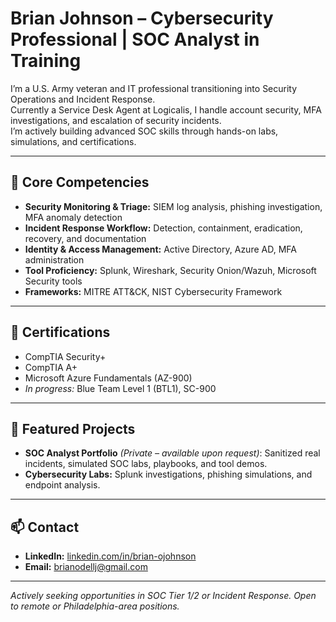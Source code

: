 # Brian Johnson – Cybersecurity Professional | SOC Analyst in Training

I’m a U.S. Army veteran and IT professional transitioning into Security Operations and Incident Response.  
Currently a Service Desk Agent at Logicalis, I handle account security, MFA investigations, and escalation of security incidents.  
I’m actively building advanced SOC skills through hands-on labs, simulations, and certifications.

---

## 🔹 Core Competencies
- **Security Monitoring & Triage:** SIEM log analysis, phishing investigation, MFA anomaly detection  
- **Incident Response Workflow:** Detection, containment, eradication, recovery, and documentation  
- **Identity & Access Management:** Active Directory, Azure AD, MFA administration  
- **Tool Proficiency:** Splunk, Wireshark, Security Onion/Wazuh, Microsoft Security tools  
- **Frameworks:** MITRE ATT&CK, NIST Cybersecurity Framework

---

## 📜 Certifications
- CompTIA Security+  
- CompTIA A+  
- Microsoft Azure Fundamentals (AZ-900)  
- *In progress:* Blue Team Level 1 (BTL1), SC-900

---

## 📂 Featured Projects
- **SOC Analyst Portfolio** *(Private – available upon request)*: Sanitized real incidents, simulated SOC labs, playbooks, and tool demos.  
- **Cybersecurity Labs:** Splunk investigations, phishing simulations, and endpoint analysis.

---

## 📫 Contact
- **LinkedIn:** [linkedin.com/in/brian-ojohnson](https://www.linkedin.com/in/brian-ojohnson/)  
- **Email:** brianodellj@gmail.com  

---

*Actively seeking opportunities in SOC Tier 1/2 or Incident Response. Open to remote or Philadelphia-area positions.*
